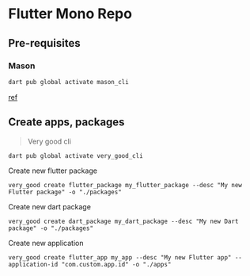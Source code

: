 # Flutter Mono Repo

## Pre-requisites

### Mason

```sh
dart pub global activate mason_cli
```

[ref](https://docs.brickhub.dev/)

## Create apps, packages

> Very good cli

```sh
dart pub global activate very_good_cli
```

Create new flutter package

`very_good create flutter_package my_flutter_package --desc "My new Flutter package" -o "./packages"`

Create new dart package

`very_good create dart_package my_dart_package --desc "My new Dart package" -o "./packages"`

Create new application

`very_good create flutter_app my_app --desc "My new Flutter app" --application-id "com.custom.app.id" -o "./apps"`
